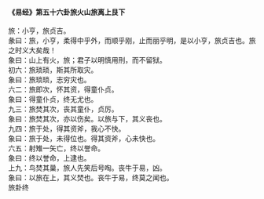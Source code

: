 <font face=微软雅黑>

#### 《易经》第五十六卦旅火山旅离上艮下   

旅：小亨，旅贞吉。   
彖曰：旅，小亨，柔得中乎外，而顺乎刚，止而丽乎明，是以小亨，旅贞吉也。旅之时义大矣哉！   
象曰：山上有火，旅；君子以明慎用刑，而不留狱。   
初六：旅琐琐，斯其所取灾。   
象曰：旅琐琐，志穷灾也。   
六二：旅即次，怀其资，得童仆贞。   
象曰：得童仆贞，终无尤也。   
九三：旅焚其次，丧其童仆，贞厉。   
象曰：旅焚其次，亦以伤矣。以旅与下，其义丧也。   
九四：旅于处，得其资斧，我心不快。   
象曰：旅于处，未得位也。得其资斧，心未快也。   
六五：射雉一矢亡，终以誉命。   
象曰：终以誉命，上逮也。   
上九：鸟焚其巢，旅人先笑后号啕。丧牛于易，凶。   
象曰：以旅在上，其义焚也。丧牛于易，终莫之闻也。   
旅卦终   

</font>
